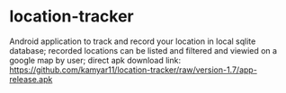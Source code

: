 # location-tracker
Android application to track and record your location in local sqlite database; recorded locations can be listed and filtered and viewied
on a google map by user;
direct apk download link: https://github.com/kamyar11/location-tracker/raw/version-1.7/app-release.apk
